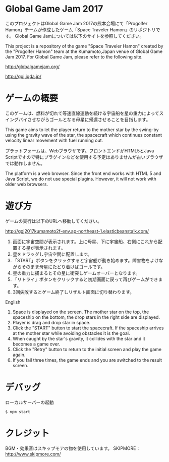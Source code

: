# Global Game Jam 2017

このプロジェクトはGlobal Game Jam 2017の熊本会場にて「Progolfer Hamon」チームが作成したゲーム「Space Traveler Hamon」のリポジトリです。
Global Game Jamについては以下のサイトを参照してください。

This project is a repository of the game "Space Traveler Hamon" created by the "Progolfer Hamon" team at the Kumamoto,Japan venue of Global Game Jam 2017.
For Global Game Jam, please refer to the following site.

http://globalgamejam.org/

http://ggj.igda.jp/

# ゲームの概要

このゲームは、燃料が切れて等速直線運動を続ける宇宙船を星の重力によってスイングバイさせながらゴールとなる母星に帰還させることを目指します。

This game aims to let the player return to the mother star by the swing-by using the gravity wave of the star, the spacecraft which continues constant velocity linear movement with fuel running out.

プラットフォームは、Webブラウザです。フロントエンドがHTML5とJava Scriptですので特にプラグインなどを使用する予定はありませんが古いブラウザでは動作しません。

The platform is a web browser. Since the front end works with HTML 5 and Java Script, we do not use special plugins. However, it will not work with older web browsers.

# 遊び方

ゲームの実行は以下のURLへ移動してください。

http://ggj2017kumamoto2f-env.ap-northeast-1.elasticbeanstalk.com/

1. 画面に宇宙空間が表示されます。上に母星、下に宇宙船、右側にこれから配置する星が表示されます。
2. 星をドラッグし宇宙空間に配置します。
3. 「START」ボタンをクリックすると宇宙船が動き始めます。障害物をよけながらそのまま母星にたどり着けばゴールです。
4. 星の重力に捕まるとその星に衝突しゲームオーバーとなります。
5. 「リトライ」ボタンをクリックすると初期画面に戻って再びゲームができます。
6. 3回失敗するとゲーム終了しリザルト画面に切り替わります。

English

1. Space is displayed on the screen. The mother star on the top, the spaceship on the bottom, the drop stars in the right side are displayed.
2. Player is drag  and drop star in space.
3. Click the "START" button to start the spacecraft. If the spaceship arrives at the mother star while avoiding obstacles it is the goal.
4. When caught by the star's gravity, it collides with the star and it becomes a game over.
5. Click the "Retry" button to return to the initial screen and play the game again.
6. If you fail three times, the game ends and you are switched to the result screen.

# デバッグ

ローカルサーバーの起動

```
$ npm start
```

# クレジット

BGM・効果音はスキップモアの物を使用しています。
SKIPMORE：http://www.skipmore.com/
